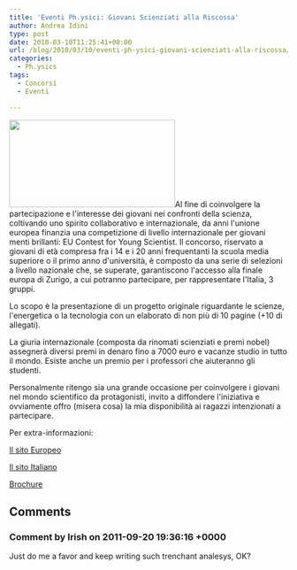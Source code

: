 ```yaml
---
title: 'Eventi Ph.ysici: Giovani Scienziati alla Riscossa'
author: Andrea Idini
type: post
date: 2010-03-10T11:25:41+00:00
url: /blog/2010/03/10/eventi-ph-ysici-giovani-scienziati-alla-riscossa/
categories:
  - Ph.ysics
tags:
  - Concorsi
  - Eventi

---
```

<img class="alignright" src="http://www.scienzattiva.eu/files/concorso_giovani_scienze.png" alt="" width="300" height="158" />Al fine di coinvolgere la partecipazione e l'interesse dei giovani nei confronti della scienza, coltivando uno spirito collaborativo e internazionale, da anni l'unione europea finanzia una competizione di livello internazionale per giovani menti brillanti: EU Contest for Young Scientist. Il concorso, riservato a giovani di età compresa fra i 14 e i 20 anni frequentanti la scuola media superiore o il primo anno d'università, è composto da una serie di selezioni a livello nazionale che, se superate, garantiscono l'accesso alla finale europa di Zurigo, a cui potranno partecipare, per rappresentare l'Italia, 3 gruppi.<!--more-->

Lo scopo è la presentazione di un progetto originale riguardante le scienze, l'energetica o la tecnologia con un elaborato di non più di 10 pagine (+10 di allegati).

La giuria internazionale (composta da rinomati scienziati e premi nobel) assegnerà diversi premi in denaro fino a 7000 euro e vacanze studio in tutto il mondo. Esiste anche un premio per i professori che aiuteranno gli studenti.

Personalmente ritengo sia una grande occasione per coinvolgere i giovani nel mondo scientifico da protagonisti, invito a diffondere l'iniziativa e ovviamente offro (misera cosa) la mia disponibilità ai ragazzi intenzionati a partecipare.

Per extra-informazioni:

[Il sito Europeo][1]

[Il sito Italiano][2]

[Brochure][3]

 [1]: http://ec.europa.eu/research/youngscientists/index_en.cfm
 [2]: http://www.fast.mi.it/giovaniescienze.htm#b
 [3]: http://www.google.it/url?sa=t&source=web&ct=res&cd=4&ved=0CBIQFjAD&url=http%3A%2F%2Fwww.scienze.uniroma2.it%2Fwp-content%2Fuploads%2F2009%2F09%2Fgs2010_bando11.pdf&ei=sX6XS4CFBZvJ_gas-_2nCw&usg=AFQjCNHSDHT8y6ibdWldWIGpexNkKZ9dNw&sig2=uzU3vnCVqGW1uEuWQ9hvMQ

## Comments

### Comment by Irish on 2011-09-20 19:36:16 +0000
Just do me a favor and keep writing such trenchant analesys, OK?